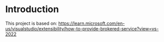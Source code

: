 # Introduction

This project is based on:  https://learn.microsoft.com/en-us/visualstudio/extensibility/how-to-provide-brokered-service?view=vs-2022

